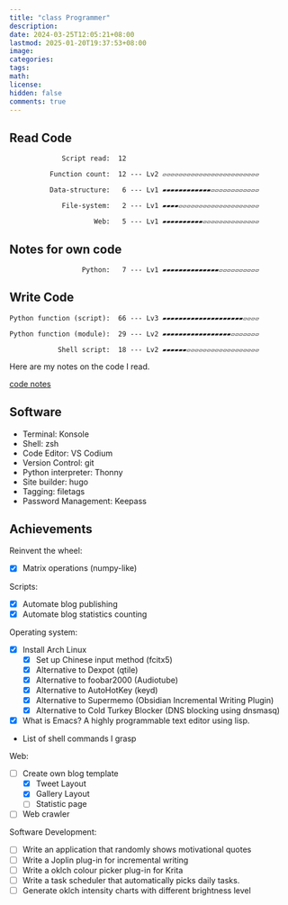 ```yaml
---
title: "class Programmer"
description: 
date: 2024-03-25T12:05:21+08:00
lastmod: 2025-01-20T19:37:53+08:00
image: 
categories: 
tags: 
math: 
license: 
hidden: false
comments: true
---
```

## Read Code

                 Script read:  12

              Function count:  12 --- Lv2 ▱▱▱▱▱▱▱▱▱▱▱▱▱▱▱▱▱▱▱▱▱▱▱▱

              Data-structure:   6 --- Lv1 ▰▰▰▰▰▰▰▰▰▰▰▰▱▱▱▱▱▱▱▱▱▱▱▱

                 File-system:   2 --- Lv1 ▰▰▰▰▱▱▱▱▱▱▱▱▱▱▱▱▱▱▱▱▱▱▱▱

                         Web:   5 --- Lv1 ▰▰▰▰▰▰▰▰▰▰▱▱▱▱▱▱▱▱▱▱▱▱▱▱

## Notes for own code

                      Python:   7 --- Lv1 ▰▰▰▰▰▰▰▰▰▰▰▰▰▰▱▱▱▱▱▱▱▱▱▱

## Write Code

    Python function (script):  66 --- Lv3 ▰▰▰▰▰▰▰▰▰▰▰▰▰▰▰▰▰▰▰▰▱▱▱▱

    Python function (module):  29 --- Lv2 ▰▰▰▰▰▰▰▰▰▰▰▰▰▰▰▰▰▱▱▱▱▱▱▱

                Shell script:  18 --- Lv2 ▰▰▰▰▰▰▱▱▱▱▱▱▱▱▱▱▱▱▱▱▱▱▱▱

Here are my notes on the code I read.

[code notes](/zh/code)
## Software
- Terminal: Konsole
- Shell: zsh
- Code Editor: VS Codium
- Version Control: git
- Python interpreter: Thonny
- Site builder: hugo
- Tagging: filetags
- Password Management: Keepass

## Achievements
Reinvent the wheel:
- [x] Matrix operations (numpy-like)

Scripts:
- [x] Automate blog publishing
- [x] Automate blog statistics counting

Operating system:
- [x] Install Arch Linux
    - [x] Set up Chinese input method (fcitx5)
    - [x] Alternative to Dexpot (qtile)
    - [x] Alternative to foobar2000 (Audiotube)
    - [x] Alternative to AutoHotKey (keyd)
    - [x] Alternative to Supermemo (Obsidian Incremental Writing Plugin)
    - [x] Alternative to Cold Turkey Blocker (DNS blocking using dnsmasq)
- [x] What is Emacs? A highly programmable text editor using lisp.
- List of shell commands I grasp

Web:
- [ ] Create own blog template
    - [x] Tweet Layout
    - [x] Gallery Layout
    - [ ] Statistic page
- [ ] Web crawler

Software Development:
- [ ] Write an application that randomly shows motivational quotes
- [ ] Write a Joplin plug-in for incremental writing
- [ ] Write a oklch colour picker plug-in for Krita
- [ ] Write a task scheduler that automatically picks daily tasks. 
- [ ] Generate oklch intensity charts with different brightness level
